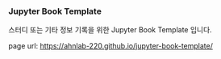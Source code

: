 ### Jupyter Book Template
스터디 또는 기타 정보 기록을 위한 Jupyter Book Template 입니다.

page url: https://ahnlab-220.github.io/jupyter-book-template/